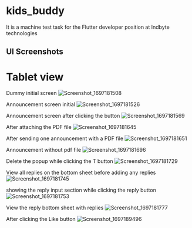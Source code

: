 # kids_buddy

It is a machine test task for the Flutter developer position at Indbyte technologies


## UI Screenshots

# Tablet view


Dummy initial screen
![Screenshot_1697181508](https://github.com/Vineeth-Kolichal/kids-budy-machine-test/assets/92266542/81b0892a-858b-43d5-a8a8-a56fee1a9038)


Announcement screen initial
![Screenshot_1697181526](https://github.com/Vineeth-Kolichal/kids-budy-machine-test/assets/92266542/1b1b7a59-6529-40d6-ac99-f06f6f9542d3)


Announcement screen after clicking the button
![Screenshot_1697181569](https://github.com/Vineeth-Kolichal/kids-budy-machine-test/assets/92266542/2e700f7c-8c2c-4033-a68c-02b4bdc0f41d)


After attaching the PDF file
![Screenshot_1697181645](https://github.com/Vineeth-Kolichal/kids-budy-machine-test/assets/92266542/0047e88d-d009-4712-94f1-90a6da53dd4d)


After sending one announcement with a PDF file
![Screenshot_1697181651](https://github.com/Vineeth-Kolichal/kids-budy-machine-test/assets/92266542/4a96075f-a46c-4f09-ab4f-f276fddfc071)


Announcement without pdf file
![Screenshot_1697181696](https://github.com/Vineeth-Kolichal/kids-budy-machine-test/assets/92266542/1125b7de-86c9-4787-adf3-205ced4a2cf1)


Delete the popup while clicking the T button
![Screenshot_1697181729](https://github.com/Vineeth-Kolichal/kids-budy-machine-test/assets/92266542/abafc9e0-43ca-4555-9dba-68556d084f9a)


View all replies on the bottom sheet before adding any replies
![Screenshot_1697181745](https://github.com/Vineeth-Kolichal/kids-budy-machine-test/assets/92266542/e82560d1-4131-43ce-a75d-7cfb74f73b0a)


showing the reply input section while clicking the reply button
![Screenshot_1697181753](https://github.com/Vineeth-Kolichal/kids-budy-machine-test/assets/92266542/a73d14da-0864-4d9b-87c1-4b768e004a17)


View the reply bottom sheet with replies
![Screenshot_1697181777](https://github.com/Vineeth-Kolichal/kids-budy-machine-test/assets/92266542/732cdec4-e065-439a-8b24-ab7dc62e1d5e)


After clicking the Like button
![Screenshot_1697189496](https://github.com/Vineeth-Kolichal/kids-budy-machine-test/assets/92266542/396289eb-bc50-49c2-92ea-f1a0a06d9715)





